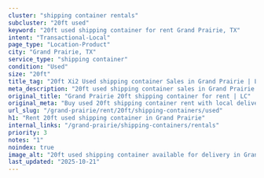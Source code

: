 ```yaml
---
cluster: "shipping container rentals"
subcluster: "20ft used"
keyword: "20ft used shipping container for rent Grand Prairie, TX"
intent: "Transactional-Local"
page_type: "Location-Product"
city: "Grand Prairie, TX"
service_type: "shipping container"
condition: "Used"
size: "20ft"
title_tag: "20ft Xi2 Used shipping container Sales in Grand Prairie | LC Container"
meta_description: "20ft used shipping container sales in Grand Prairie. Fast delivery, competitive pricing. Serving shipping containers area. Quote ID: 6BG. Call (214) 524-4168 for your free quote today."
original_title: "Grand Prairie 20ft shipping container for rent | LC"
original_meta: "Buy used 20ft shipping container rent with local delivery in Grand Prairie, TX. LC Container — local Since 2003. Request a fast quote today."
url_slug: "/grand-prairie/rent/20ft/shipping-containers/used"
h1: "Rent 20ft used shipping container in Grand Prairie"
internal_links: "/grand-prairie/shipping-containers/rentals"
priority: 3
notes: "1"
noindex: true
image_alt: "20ft used shipping container available for delivery in Grand Prairie"
last_updated: "2025-10-21"
---
```


<!-- TODO: Add unique city/inventory copy, images, and internal links here. -->
